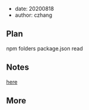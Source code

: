 -   date: 20200818
-   author: czhang

## Plan

npm folders package.json read

## Notes

[here](https://github.com/woshixixi/woshixixi.github.io/blob/master/src/npm/npm-folders-zh.md)

## More
